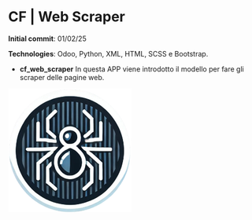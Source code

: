 # CF | Web Scraper

**Initial commit**: 01/02/25

**Technologies**: Odoo, Python, XML, HTML, SCSS e Bootstrap.

- **cf_web_scraper** In questa APP viene introdotto il modello per fare gli scraper delle pagine web.

<img src="../cf_web_scraper/static/description/icon.png" width="250"/>
